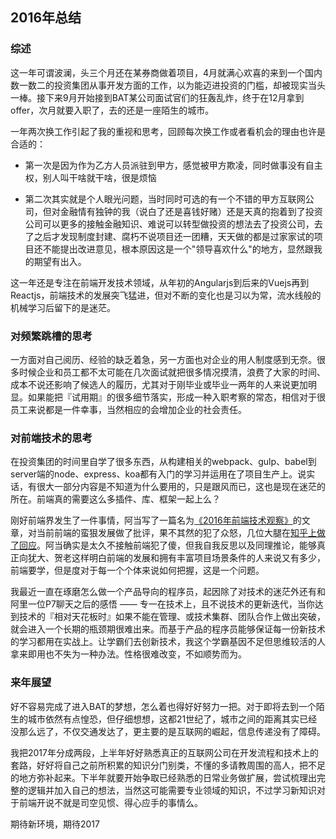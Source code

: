 ## 2016年总结

### 综述

这一年可谓波澜，头三个月还在某券商做着项目，4月就满心欢喜的来到一个国内数一数二的投资集团从事开发方面的工作，以为能迈进投资的门槛，却被现实当头一棒。接下来9月开始接到BAT某公司面试官们的狂轰乱炸，终于在12月拿到offer，次月就要入职了，去的还是一座陌生的城市。

一年两次换工作引起了我的重视和思考，回顾每次换工作或者看机会的理由也许是合适的：

- 第一次是因为作为乙方人员派驻到甲方，感觉被甲方欺凌，同时做事没有自主权，别人叫干啥就干啥，很是烦恼

- 第二次其实就是个人眼光问题，当时同时可选的有一个不错的甲方互联网公司，但对金融情有独钟的我（说白了还是喜钱好赌）还是天真的抱着到了投资公司可以更多的接触金融知识、难说可以转型做投资的想法去了投资公司，去了之后才发现制度封建、腐朽不说项目还一团糟，天天做的都是过家家试的项目还不能提出改进意见，根本原因这是一个"领导喜欢什么"的地方，显然跟我的期望有出入。

这一年还是专注在前端开发技术领域，从年初的Angularjs到后来的Vuejs再到Reactjs，前端技术的发展突飞猛进，但对不断的变化也是习以为常，流水线般的机械学习后留下的是迷茫。

### 对频繁跳槽的思考
一方面对自己阅历、经验的缺乏着急，另一方面也对企业的用人制度感到无奈。很多时候企业和员工都不太可能在几次面试就把很多情况摸清，浪费了大家的时间、成本不说还影响了候选人的履历，尤其对于刚毕业或毕业一两年的人来说更加明显。如果能把『试用期』的很多细节落实，形成一种入职考察的常态，相信对于很员工来说都是一件幸事，当然相应的会增加企业的社会责任。

### 对前端技术的思考
在投资集团的时间里自学了很多东西，从构建相关的webpack、gulp、babel到server端的node、express、koa都有入门的学习并运用在了项目生产上。说实话，有很大一部分内容是不知道为什么要用的，只是跟风而已，这也是现在迷茫的所在。前端真的需要这么多插件、库、框架一起上么？

刚好前端界发生了一件事情，阿当写了一篇名为[《2016年前端技术观察》](http://geek.csdn.net/news/detail/128912)的文章，对当前前端的蛮狠发展做了批评，果不其然的犯了众怒，几位大腿在[知乎上做了回应](https://www.zhihu.com/question/53625757)。阿当确实是太久不接触前端犯了傻，但我自我反思以及同理推论，能够真正向犹大、贺老这样明白前端的发展和拥有丰富项目场景条件的人来说又有多少，前端要学，但是度对于每一个个体来说如何把握，这是一个问题。

我最近一直在琢磨怎么做一个产品导向的程序员，起因除了对技术的迷茫外还有和阿里一位P7聊天之后的感悟 —— 专一在技术上，且不说技术的更新迭代，当你达到技术的『相对天花板时』如果不能在管理、或技术集群、团队合作上做出突破，就会进入一个长期的瓶颈期很难出来。而基于产品的程序员能够保证每一份新技术的学习都用在实战上。让学霸们去创新技术，我这个学霸基因不足但思维较活的人拿来即用也不失为一种办法。性格很难改变，不如顺势而为。

### 来年展望
好不容易完成了进入BAT的梦想，怎么着也得好好努力一把。对于即将去到一个陌生的城市依然有点惶恐，但仔细想想，这都21世纪了，城市之间的距离其实已经没那么远了，不仅交通发达了，更主要的是互联网的崛起，信息传递没有了障碍。

我把2017年分成两段，上半年好好熟悉真正的互联网公司在开发流程和技术上的套路，好好将自己之前所积累的知识分门别类，不懂的多请教周围的高人，把不足的地方弥补起来。下半年就要开始争取已经熟悉的日常业务做扩展，尝试梳理出完整的逻辑并加入自己的想法，当然这可能需要专业领域的知识，不过学习新知识对于前端开说不就是司空见惯、得心应手的事情么。

期待新环境，期待2017
